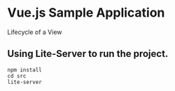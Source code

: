# Vue.js Sample Application

Lifecycle of a View

## Using Lite-Server to run the project.

```
npm install
cd src
lite-server
```
